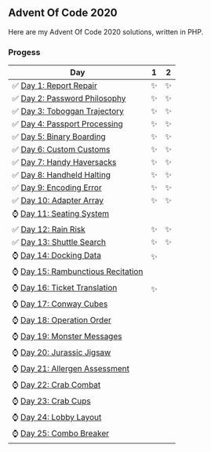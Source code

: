 <h2>Advent Of Code 2020</h2>
<p>Here are my Advent Of Code 2020 solutions, written in PHP. </p>
<h3>Progess</h3>
<table>
<thead>
<tr>
<th>Day</th>
<th>1</th>
<th>2</th>
</tr></thead><tbody>
<tr>
<td>✅  <a href='https://github.com/mikeroq/adventofcode/tree/master/AdventOfCode2020/Day01/'>Day 1: Report Repair</a></td>
<td>✨</td>
<td>✨</td>
</tr>
<tr>
<td>✅  <a href='https://github.com/mikeroq/adventofcode/tree/master/AdventOfCode2020/Day02/'>Day 2: Password Philosophy</a></td>
<td>✨</td>
<td>✨</td>
</tr>
<tr>
<td>✅  <a href='https://github.com/mikeroq/adventofcode/tree/master/AdventOfCode2020/Day03/'>Day 3: Toboggan Trajectory</a></td>
<td>✨</td>
<td>✨</td>
</tr>
<tr>
<td>✅  <a href='https://github.com/mikeroq/adventofcode/tree/master/AdventOfCode2020/Day04/'>Day 4: Passport Processing</a></td>
<td>✨</td>
<td>✨</td>
</tr>
<tr>
<td>✅  <a href='https://github.com/mikeroq/adventofcode/tree/master/AdventOfCode2020/Day05/'>Day 5: Binary Boarding</a></td>
<td>✨</td>
<td>✨</td>
</tr>
<tr>
<td>✅  <a href='https://github.com/mikeroq/adventofcode/tree/master/AdventOfCode2020/Day06/'>Day 6: Custom Customs</a></td>
<td>✨</td>
<td>✨</td>
</tr>
<tr>
<td>✅  <a href='https://github.com/mikeroq/adventofcode/tree/master/AdventOfCode2020/Day07/'>Day 7: Handy Haversacks</a></td>
<td>✨</td>
<td>✨</td>
</tr>
<tr>
<td>✅  <a href='https://github.com/mikeroq/adventofcode/tree/master/AdventOfCode2020/Day08/'>Day 8: Handheld Halting</a></td>
<td>✨</td>
<td>✨</td>
</tr>
<tr>
<td>✅  <a href='https://github.com/mikeroq/adventofcode/tree/master/AdventOfCode2020/Day09/'>Day 9: Encoding Error</a></td>
<td>✨</td>
<td>✨</td>
</tr>
<tr>
<td>✅  <a href='https://github.com/mikeroq/adventofcode/tree/master/AdventOfCode2020/Day10/'>Day 10: Adapter Array</a></td>
<td>✨</td>
<td>✨</td>
</tr>
<tr>
<td>⌚  <a href='https://github.com/mikeroq/adventofcode/tree/master/AdventOfCode2020/Day11/'>Day 11: Seating System</a></td>
<td></td>
<td></td>
</tr>
<tr>
<td>✅  <a href='https://github.com/mikeroq/adventofcode/tree/master/AdventOfCode2020/Day12/'>Day 12: Rain Risk</a></td>
<td>✨</td>
<td>✨</td>
</tr>
<tr>
<td>✅  <a href='https://github.com/mikeroq/adventofcode/tree/master/AdventOfCode2020/Day13/'>Day 13: Shuttle Search</a></td>
<td>✨</td>
<td>✨</td>
</tr>
<tr>
<td>⌚  <a href='https://github.com/mikeroq/adventofcode/tree/master/AdventOfCode2020/Day14/'>Day 14: Docking Data</a></td>
<td>✨</td>
<td></td>
</tr>
<tr>
<td>⌚  <a href='https://github.com/mikeroq/adventofcode/tree/master/AdventOfCode2020/Day15/'>Day 15: Rambunctious Recitation</a></td>
<td></td>
<td></td>
</tr>
<tr>
<td>⌚  <a href='https://github.com/mikeroq/adventofcode/tree/master/AdventOfCode2020/Day16/'>Day 16: Ticket Translation</a></td>
<td>✨</td>
<td></td>
</tr>
<tr>
<td>⌚  <a href='https://github.com/mikeroq/adventofcode/tree/master/AdventOfCode2020/Day17/'>Day 17: Conway Cubes</a></td>
<td></td>
<td></td>
</tr>
<tr>
<td>⌚  <a href='https://github.com/mikeroq/adventofcode/tree/master/AdventOfCode2020/Day18/'>Day 18: Operation Order</a></td>
<td></td>
<td></td>
</tr>
<tr>
<td>⌚  <a href='https://github.com/mikeroq/adventofcode/tree/master/AdventOfCode2020/Day19/'>Day 19: Monster Messages</a></td>
<td></td>
<td></td>
</tr>
<tr>
<td>⌚  <a href='https://github.com/mikeroq/adventofcode/tree/master/AdventOfCode2020/Day20/'>Day 20: Jurassic Jigsaw</a></td>
<td></td>
<td></td>
</tr>
<tr>
<td>⌚  <a href='https://github.com/mikeroq/adventofcode/tree/master/AdventOfCode2020/Day21/'>Day 21: Allergen Assessment</a></td>
<td></td>
<td></td>
</tr>
<tr>
<td>⌚  <a href='https://github.com/mikeroq/adventofcode/tree/master/AdventOfCode2020/Day22/'>Day 22: Crab Combat</a></td>
<td></td>
<td></td>
</tr>
<tr>
<td>⌚  <a href='https://github.com/mikeroq/adventofcode/tree/master/AdventOfCode2020/Day23/'>Day 23: Crab Cups</a></td>
<td></td>
<td></td>
</tr>
<tr>
<td>⌚  <a href='https://github.com/mikeroq/adventofcode/tree/master/AdventOfCode2020/Day24/'>Day 24: Lobby Layout</a></td>
<td></td>
<td></td>
</tr>
<tr>
<td>⌚  <a href='https://github.com/mikeroq/adventofcode/tree/master/AdventOfCode2020/Day25/'>Day 25: Combo Breaker</a></td>
<td></td>
<td></td>
</tr>
</tbody>
</table>